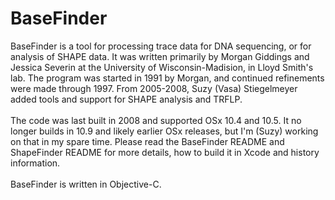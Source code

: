 BaseFinder
==========
BaseFinder is a tool for processing trace data for DNA sequencing, or for analysis of SHAPE data. It was written primarily by Morgan Giddings and Jessica Severin at the University of Wisconsin-Madision, in Lloyd Smith's lab.  The program was started in 1991 by Morgan, and continued refinements were made through 1997.  From 2005-2008, Suzy (Vasa) Stiegelmeyer added tools and support for SHAPE analysis and TRFLP.  <br><br>
The code was last built in 2008 and supported OSx 10.4 and 10.5.  It no longer builds in 10.9 and likely earlier OSx releases, but I'm (Suzy) working on that in my spare time.  Please read the BaseFinder README and ShapeFinder README for more details, how to build it in Xcode and history information.<br><br>
BaseFinder is written in Objective-C.

